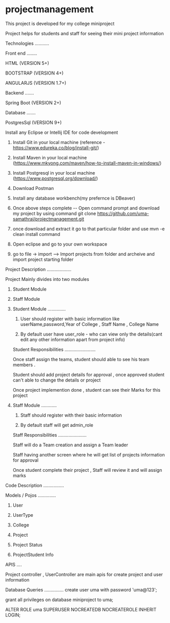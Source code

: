 # projectmanagement
This project is developed for my college miniproject 

Project helps for students and staff for seeing their mini project information 

Technologies
...........

Front end
........

HTML (VERSION 5+)

BOOTSTRAP (VERSION 4+)

ANGULARJS (VERSION 1.7+)

Backend
.......

Spring Boot (VERSION 2+)

Database
.......

PostgresSql (VERSION 9+)



Install any Eclipse or Intellij IDE for code development

1) Install Git in your local machine (reference - https://www.edureka.co/blog/install-git/)

2) Install Maven in your local machine (https://www.mkyong.com/maven/how-to-install-maven-in-windows/)

3) Install Postgresql in your local machine (https://www.postgresql.org/download/)

4) Download Postman 

5) Install any database workbench(my prefernce is DBeaver)

3) Once above steps complete -- Open command prompt and download my project by using 
   command git clone https://github.com/uma-samathraj/projectmanagement.git
   
4) once download and extract it go to that particular folder and use mvn -e clean install command

5) Open eclipse and go to your own workspace

6) go to file -> import --> Import projects from folder and archeive and import project starting folder 

Project Description
...................

Project Mainly divides into two modules 

1) Student Module 

2) Staff Module


1) Student Module
   ..............
   
   1) User should register with basic information like userName,password,Year of College , Staff Name , College Name
   
   2) By default user have user_role - who can view only the details(cant edit any other information apart from project info)
   
   Student Responsibilities
   ........................
   
    Once staff assign the teams, student should able to see his team members .
    
    Student should add project details for approval , once approved student can't able to change 
    the details or project
    
    Once project implemention done , student can see their Marks for this project
   
    
2)  Staff Module
    ............   
   
    1) Staff should register with their basic information
    
    2) By default staff will get admin_role
    
    
    Staff Responsibilities
    ......................
    
     Staff will do a Team creation and assign a Team leader
    
     Staff having another screen where he will get list of projects information for approval
    
     Once student complete their project , Staff will review it and will assign marks
     
    
    
Code Description
................

Models / Pojos
..............

1) User     
 
2) UserType

3) College 

4) Project

5) Project Status
    
6) ProjectStudent Info   
   
APIS
....

Project controller , UserController are main apis for create project and user information



Database Queries
...............
create user uma with password 'uma@123';

grant all privileges on database miniproject to uma;

ALTER ROLE uma SUPERUSER NOCREATEDB NOCREATEROLE INHERIT LOGIN;


